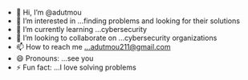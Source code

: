 - 👋 Hi, I’m @adutmou
- 👀 I’m interested in ...finding problems and looking for their solutions
- 🌱 I’m currently learning ...cybersecurity 
- 💞️ I’m looking to collaborate on ...cybersecurity organizations
- 📫 How to reach me ...adutmou211@gmail.com
- 😄 Pronouns: ...see you
- ⚡ Fun fact: ...I love solving problems

<!---
adutmou/adutmou is a ✨ special ✨ repository because its `README.md` (this file) appears on your GitHub profile.
You can click the Preview link to take a look at your changes.
--->
